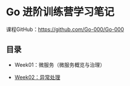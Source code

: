 # Go 进阶训练营学习笔记

课程GitHub：<https://github.com/Go-000/Go-000>

## 目录

- Week01：微服务（微服务概览与治理）

- [Week02：异常处理](Week02/异常处理.md)





